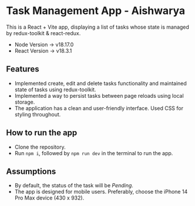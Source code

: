 # Task Management App - Aishwarya

This is a React + Vite app, displaying a list of tasks whose state is managed by redux-toolkit & react-redux.

- Node Version -> v18.17.0
- React Version -> v18.3.1

## Features
- Implemented create, edit and delete tasks functionality and maintained state of tasks using redux-toolkit.
- Implemented a way to persist tasks between page reloads using local storage.
- The application has a clean and user-friendly interface. Used CSS for styling throughout.

## How to run the app
- Clone the repository. 
- Run ```npm i```, followed by ```npm run dev``` in the terminal to run the app.

## Assumptions
- By default, the status of the task will be *Pending*.
- The app is designed for mobile users. Preferably, choose the iPhone 14 Pro Max device (430 x 932).
